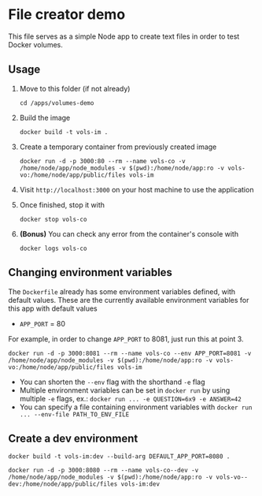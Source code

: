 # File creator demo

This file serves as a simple Node app to create text files in order to test Docker volumes.

## Usage

1. Move to this folder (if not already)
   ```
   cd /apps/volumes-demo
   ```

2. Build the image
   ```
   docker build -t vols-im .
   ```
  
3. Create a temporary container from previously created image
   ```
   docker run -d -p 3000:80 --rm --name vols-co -v /home/node/app/node_modules -v $(pwd):/home/node/app:ro -v vols-vo:/home/node/app/public/files vols-im
   ```

4. Visit `http://localhost:3000` on your host machine to use the application

5. Once finished, stop it with
   ```
   docker stop vols-co
   ```

6. **(Bonus)** You can check any error from the container's console with
   ```
   docker logs vols-co
   ```

## Changing environment variables

The `Dockerfile` already has some environment variables defined, with default values. These are the currently available environment variables for this app with default values

- `APP_PORT` = 80

For example, in order to change `APP_PORT` to 8081, just run this at point 3.

```
docker run -d -p 3000:8081 --rm --name vols-co --env APP_PORT=8081 -v /home/node/app/node_modules -v $(pwd):/home/node/app:ro -v vols-vo:/home/node/app/public/files vols-im
```

- You can shorten the `--env` flag with the shorthand `-e` flag
- Multiple environment variables can be set in `docker run` by using multiple `-e` flags, ex.: `docker run ... -e QUESTION=6x9 -e ANSWER=42`
- You can specify a file containing environment variables with `docker run ... --env-file PATH_TO_ENV_FILE`

## Create a dev environment

```
docker build -t vols-im:dev --build-arg DEFAULT_APP_PORT=8080 .
```
```
docker run -d -p 3000:8080 --rm --name vols-co--dev -v /home/node/app/node_modules -v $(pwd):/home/node/app:ro -v vols-vo--dev:/home/node/app/public/files vols-im:dev
```
